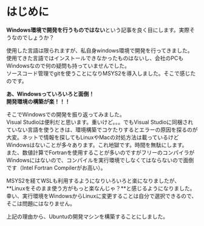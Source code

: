 # はじめに

**Windows環境で開発を行うものではない**という記事を良く目にします。実際そうなのでしょうか？

使用した言語は限られますが、私自身windows環境で開発を行ってきました。使用てきた言語ではインストールできなかったものはないし、会社のPCもWindowsなので何の疑問も持っていませんでした。  \
ソースコード管理でgitを使うことになりMSYS2を導入しました。そこで感じたのです。

**あ、Windowsっていろいろと面倒！**  \
**開発環境の構築が楽！！！**

そこでWindowsでの開発を振り返ってみました。  \
Visual Studioは便利だと思います。重いけど。。。でもVisual Studioに同梱されていない言語を使うときは、環境構築でコケたりするとエラーの原因を探るのが大変。ネットで情報を探してもLinuxやMacの対処方法は載っているけどWindowsはないことが多々あります。これ地獄です。時間を無駄にします。  \
また、数値計算でFortranを使用することが多いのですがフリーのコンパイラがWindowsにはないので、コンパイルを実行環境でしなくてはならないので面倒です（Intel Fortran Compilerがお高い）。

MSYS2を経てWSLも利用するようになりいろいろと楽になりましたが、**Linuxをそのまま使う方がもっと楽なんじゃ？**と感じるようになりました。幸い、実行環境をWindowsからLinuxに変更することは自分で選択できるので、そこは問題にはなりません。

上記の理由から、Ubuntuの開発マシンを構築することにしました。
